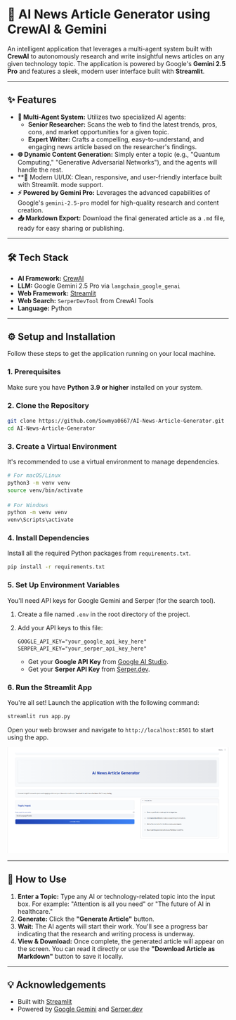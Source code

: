 # 🚀 AI News Article Generator using CrewAI & Gemini

An intelligent application that leverages a multi-agent system built with **CrewAI** to autonomously research and write insightful news articles on any given technology topic. The application is powered by Google's **Gemini 2.5 Pro** and features a sleek, modern user interface built with **Streamlit**.

-----

### 

## ✨ Features

  * **🤖 Multi-Agent System:** Utilizes two specialized AI agents:
      * **Senior Researcher:** Scans the web to find the latest trends, pros, cons, and market opportunities for a given topic.
      * **Expert Writer:** Crafts a compelling, easy-to-understand, and engaging news article based on the researcher's findings.
  * **🌐 Dynamic Content Generation:** Simply enter a topic (e.g., "Quantum Computing," "Generative Adversarial Networks"), and the agents will handle the rest.
  * **🎨 Modern UI/UX: Clean, responsive, and user-friendly interface built with Streamlit. mode support.
  * **⚡ Powered by Gemini Pro:** Leverages the advanced capabilities of Google's `gemini-2.5-pro` model for high-quality research and content creation.
  * **📥 Markdown Export:** Download the final generated article as a `.md` file, ready for easy sharing or publishing.

-----

## 🛠️ Tech Stack

  * **AI Framework:** [CrewAI](https://github.com/joaomdmoura/crewai)
  * **LLM:** Google Gemini 2.5 Pro via `langchain_google_genai`
  * **Web Framework:** [Streamlit](https://streamlit.io/)
  * **Web Search:** `SerperDevTool` from CrewAI Tools
  * **Language:** Python

-----

## ⚙️ Setup and Installation

Follow these steps to get the application running on your local machine.

### 1\. Prerequisites

Make sure you have **Python 3.9 or higher** installed on your system.

### 2\. Clone the Repository

```bash
git clone https://github.com/Sowmya0667/AI-News-Article-Generator.git
cd AI-News-Article-Generator
```

### 3\. Create a Virtual Environment

It's recommended to use a virtual environment to manage dependencies.

```bash
# For macOS/Linux
python3 -m venv venv
source venv/bin/activate

# For Windows
python -m venv venv
venv\Scripts\activate
```

### 4\. Install Dependencies

Install all the required Python packages from `requirements.txt`.

```bash
pip install -r requirements.txt
```

### 5\. Set Up Environment Variables

You'll need API keys for Google Gemini and Serper (for the search tool).

1.  Create a file named `.env` in the root directory of the project.

2.  Add your API keys to this file:

    ```env
    GOOGLE_API_KEY="your_google_api_key_here"
    SERPER_API_KEY="your_serper_api_key_here"
    ```

      * Get your **Google API Key** from [Google AI Studio](https://aistudio.google.com/app/apikey).
      * Get your **Serper API Key** from [Serper.dev](https://serper.dev/).

### 6\. Run the Streamlit App

You're all set\! Launch the application with the following command:

```bash
streamlit run app.py
```

Open your web browser and navigate to `http://localhost:8501` to start using the app.

![AI News Article Generator UI](https://github.com/Sowmya0667/AI-News-Article-Generator/blob/main/assests/Screenshot.png)


-----

## 📖 How to Use

1.  **Enter a Topic:** Type any AI or technology-related topic into the input box. For example: "Attention is all you need" or "The future of AI in healthcare."
2.  **Generate:** Click the **"Generate Article"** button.
3.  **Wait:** The AI agents will start their work. You'll see a progress bar indicating that the research and writing process is underway.
4.  **View & Download:** Once complete, the generated article will appear on the screen. You can read it directly or use the **"Download Article as Markdown"** button to save it locally.

----

## 💡 Acknowledgements

* Built with [Streamlit](https://streamlit.io/)
* Powered by [Google Gemini](https://deepmind.google/technologies/gemini/) and [Serper.dev](https://serper.dev/)
